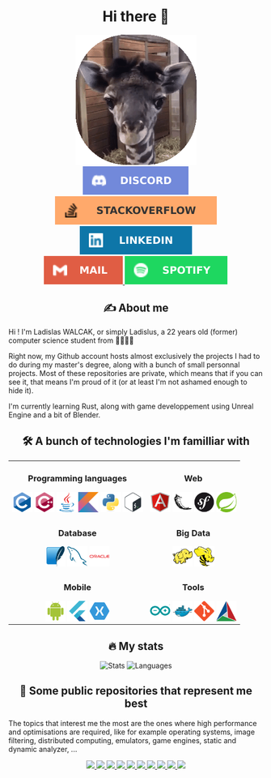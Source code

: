 <div id="header" align="center">
    <h1 align="center"> Hi there 👋 </h1>
    <img src="Images/giraffe.gif">
</div>
<div id="badges" align="center">
    <a href="https://discordapp.com/users/192709241855803392">
        <img src="Icons/Social/discord.svg" alt="Discord"/>
    </a>
    <a href="https://stackoverflow.com/users/11448458">
        <img src="Icons/Social/stackoverflow.svg" alt="StackOverflow"/>
    </a>
    <a href="https://www.linkedin.com/in/ladislaswalcak/">
        <img src="Icons/Social/linkedin.svg" alt="LinkedIn"/>
    </a>
    <br>
    <a href="mailto:walcak.ladislas@gmail.com">
        <img src="Icons/Social/mail.svg" alt="Mail" />
    </a>
    <a href="https://open.spotify.com/user/darkycrok">
        <img src="Icons/Social/spotify.svg" alt="Spotify" />
    </a>
</div>
<div id="about">
    <h2 align="center"> ✍️ About me </h2>
    <p> Hi ! I'm Ladislas WALCAK, or simply Ladislus, a 22 years old (former) computer science student from 🥐🇫🇷🥖 </p>
    <p> Right now, my Github account hosts almost exclusively the projects I had to do during my master's degree, along with a bunch of small personnal projects. Most of these repositories are private, which means that if you can see it, that means I'm proud of it (or at least I'm not ashamed enough to hide it). </p>
    <p> I'm currently learning Rust, along with game developpement using Unreal Engine and a bit of Blender. </p>
</div>
<h2 align="center"> 🛠️ A bunch of technologies I'm familliar with </h2>
<table align="center">
    <tr>
        <td>
            <div align="center">
                <h3> Programming languages </h3>
                <img src="Icons/DevIcon/c.svg" width=40 height=40>
                <img src="Icons/DevIcon/cpp.svg" width=40 height=40>
                <img src="Icons/DevIcon/java.svg" width=40 height=40>
                <img src="Icons/DevIcon/kotlin.svg" width=40 height=40>
                <img src="Icons/DevIcon/python.svg" width=40 height=40>
                <img src="Icons/DevIcon/bash.svg" width=40 height=40>
            </div>
        </td>
        <td>
            <div align="center">
                <h3> Web </h3>
                <img src="Icons/DevIcon/angularjs.svg" width=40 height=40>
                <img src="Icons/DevIcon/flask.svg" width=40 height=40>
                <img src="Icons/DevIcon/symfony.svg" width=40 height=40>
                <img src="Icons/DevIcon/spring.svg" width=40 height=40>
            </div>
        </td>
    </tr>
    <tr>
        <td>
            <div align="center">
                <h3> Database </h3>
                <img src="Icons/DevIcon/sqlite.svg" width=40 height=40>
                <img src="Icons/DevIcon/mysql.svg" width=40 height=40>
                <img src="Icons/DevIcon/oracle.svg" width=40 height=40>
            </div>
        </td>
        <td>
            <div align="center">
                <h3> Big Data </h3>            
                <img src="Icons/DevIcon/pig.svg" width=40 height=40>
                <img src="Icons/DevIcon/hive.svg" width=40 height=40>
            </div>
        </td>
    </tr>
    <tr>
        <td>  
            <div align="center">
                <h3> Mobile </h3>
                <img src="Icons/DevIcon/android.svg" width=40 height=40>
                <img src="Icons/DevIcon/flutter.svg" width=40 height=40>
                <img src="Icons/DevIcon/xamarin.svg" width=40 height=40>
            </div>
        </td>
        <td>
            <div align="center">
                <h3> Tools </h3>
                <img src="Icons/DevIcon/arduino.svg" width=40 height=40>
                <img src="Icons/DevIcon/docker.svg" width=40 height=40>
                <img src="Icons/DevIcon/git.svg" width=40 height=40>
                <img src="Icons/DevIcon/cmake.svg" width=40 height=40>
            </div>
        </td>
    </tr>
</table>
<h2 align="center"> 🔥 My stats </h2>
<div id="stats" align="center">
    <img src="https://github-readme-stats.vercel.app/api?username=ladislus&show_icons=true&theme=radical&count_private=true&hide=contribs" alt="Stats"/>
    <img src="https://github-readme-stats.vercel.app/api/top-langs/?username=ladislus&layout=compact&hide=html,css,qml&langs_count=5&theme=radical" alt="Languages"/>
</div>
<div id="repos" align="center">
    <h2> 📖 Some public repositories that represent me best </h2>
    <p align="left">The topics that interest me the most are the ones where high performance and optimisations are required, like for example operating systems, image filtering, distributed computing, emulators, game engines, static and dynamic analyzer, ...</p>
    <a href="https://github.com/Ladislus/m1_mga_5-coloration/">
        <img src="https://github-readme-stats.vercel.app/api/pin/?username=ladislus&repo=m1_mga_5-coloration&theme=radical" />
    </a>
    <a href="https://github.com/Ladislus/m2_san_project/">
        <img src="https://github-readme-stats.vercel.app/api/pin/?username=ladislus&repo=m2_san_project&theme=radical" />
    </a>
    <a href="https://github.com/Ladislus/m2_php_sse-tp2/">
        <img src="https://github-readme-stats.vercel.app/api/pin/?username=ladislus&repo=m2_php_sse-tp2&theme=radical" />
    </a>
    <a href="https://github.com/Ladislus/m2_php_mpi-project/">
        <img src="https://github-readme-stats.vercel.app/api/pin/?username=ladislus&repo=m2_php_mpi-project&theme=radical" />
    </a>
    <a href="https://github.com/Ladislus/m2_php_opencl-td2/">
        <img src="https://github-readme-stats.vercel.app/api/pin/?username=ladislus&repo=m2_php_opencl-td2&theme=radical" />
    </a>
    <a href="https://github.com/Ladislus/m1_compil_luo/">
        <img src="https://github-readme-stats.vercel.app/api/pin/?username=ladislus&repo=m1_compil_luo&theme=radical" />
    </a>
    <a href="https://github.com/Ladislus/m1_proggraph_projet-cuda/">
        <img src="https://github-readme-stats.vercel.app/api/pin/?username=ladislus&repo=m1_proggraph_projet-cuda&theme=radical" />
    </a>
    <a href="https://github.com/Ladislus/m1_unity_project/">
        <img src="https://github-readme-stats.vercel.app/api/pin/?username=ladislus&repo=m1_unity_project&theme=radical" />
    </a>
    <a href="https://github.com/Ladislus/m1_devmul_projet/">
        <img src="https://github-readme-stats.vercel.app/api/pin/?username=ladislus&repo=m1_devmul_projet&theme=radical" />
    </a>
    <a href="https://github.com/Ladislus/m2_as_project/">
        <img src="https://github-readme-stats.vercel.app/api/pin/?username=ladislus&repo=m2_as_project&theme=radical" />
    </a>
</div>
